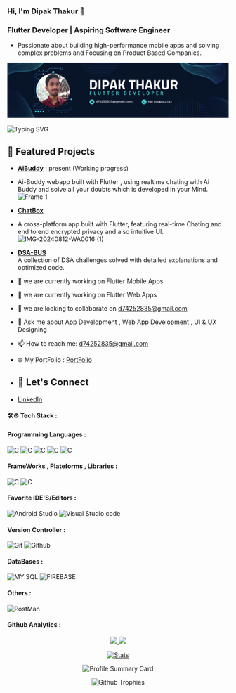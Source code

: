 
### Hi, I'm Dipak Thakur 👋
### Flutter Developer | Aspiring Software Engineer
-  Passionate about building high-performance mobile apps and solving complex problems and Focusing on Product Based Companies.

![Flutter For Ever](https://github.com/dipak2005/dipak2005/blob/main/Navy%20Blue%20Geometric%20Technology%20LinkedIn%20Banner.png) 

![Typing SVG](https://readme-typing-svg.herokuapp.com?font=comfortaa&color=ffffff&size=25&width=500&lines=AppDeveloper;WebAppDeveloper;UIUXDesigner)

## 🚀 Featured Projects
- [**AiBuddy**](https://github.com/dipak2005/AI_BUDDY) : present (Working progress)
- Ai-Buddy webapp built with Flutter , using realtime chating with Ai Buddy and solve all your doubts which is developed in your Mind.   
![Frame 1](https://github.com/user-attachments/assets/b9939b2e-9404-4e28-aad5-7d488416df01) 
- [**ChatBox**](https://github.com/dipak2005/chatbox)  
- A cross-platform app built with Flutter, featuring real-time Chating  and end to end encrypted privacy and also  intuitive UI. 
![IMG-20240812-WA0016 (1)](https://github.com/user-attachments/assets/02eeff47-c970-4721-9576-db05355ceacc)

- [**DSA-BUS**](https://github.com/dipak2005/DSA-BUS)  
  A collection of DSA challenges solved with detailed explanations and optimized code.

- 🔭 we are currently working on Flutter Mobile Apps 
- 🌱 we are currently working on Flutter Web Apps
- 👯 we are looking to collaborate on d74252835@gmail.com
- 💬 Ask me about App Development , Web App Development , UI & UX Designing
- 📫 How to reach me: d74252835@gmail.com
- 🌐 My PortFolio :  [PortFolio](https://dipak2005.github.io/)
- ## 🤝 Let's Connect
- [LinkedIn](https://linkedin.com/in/dipak-thakur05)
  
#### 🛠⚙️ Tech Stack :
#### Programming Languages :

![C](https://skillicons.dev/icons?i=c)
![C](https://skillicons.dev/icons?i=cpp)
![C](https://skillicons.dev/icons?i=dart)
![C](https://skillicons.dev/icons?i=java)
![C](https://skillicons.dev/icons?i=php)

#### FrameWorks , Plateforms , Libraries :

![C](https://skillicons.dev/icons?i=flutter)
![C](https://skillicons.dev/icons?i=figma)

#### Favorite IDE'S/Editors :

![Android Studio](https://skillicons.dev/icons?i=androidstudio)
![Visual Studio code](https://skillicons.dev/icons?i=vscode)

#### Version Controller :

![Git](https://skillicons.dev/icons?i=git)
![Github](https://skillicons.dev/icons?i=github)

#### DataBases :

![MY SQL](https://skillicons.dev/icons?i=mysql)
![FIREBASE](https://skillicons.dev/icons?i=firebase)

#### Others :
![PostMan](https://skillicons.dev/icons?i=postman)

#### Github Analytics :
<p align="center">
  <a href="https://github.com/dipak2005">
  <img height ="180em" src="https://github-readme-stats-eight-theta.vercel.app/api?username=dipak2005&show_icons=true&theme=algolia&include_all_commits=true&count_public=true"/>
    <img height ="180em" src="https://github-readme-stats-eight-theta.vercel.app/api/top-langs/?username=dipak2005&layout=compact&langs_count=5&theme=algolia"/>
  </a>
</p>


<p align="center">
  <a href="https://github.com/dipak2005">
     <img  src="https://github-stats-alpha.vercel.app/api/?username=dipak2005&cc=FFF1FF&tc=333333&ic=488BDA"alt ="Stats"/>
  </a>
</p>

<p align="center">
      <img  src="https://github-profile-summary-cards.vercel.app/api/cards/profile-details?username=dipak2005&theme=algolia"alt="Profile Summary Card"/>
</p>


<p align="center">
      <img  src="https://github-profile-trophy.vercel.app/?username=dipak2005&theme=tokyonight"alt ="Github Trophies"/>
</p>

